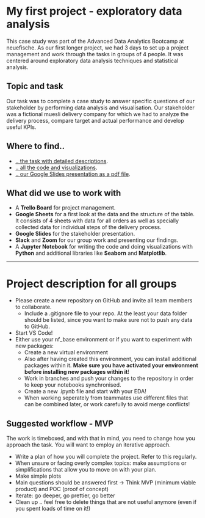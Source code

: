 # My first project - exploratory data analysis

This case study was part of the Advanced Data Analytics Bootcamp at neuefische. As our first longer project, we had 3 days to set up a project management and work through the tasks in groups of 4 people. It was centered around exploratory data analysis techniques and statistical analysis.

## Topic and task

Our task was to complete a case study to answer specific questions of our stakeholder by performing data analysis and visualisation. Our stakeholder was a fictional muesli delivery company for which we had to analyze the delivery process, compare target and actual performance and develop useful KPIs. 

## Where to find..
- [.. the task with detailed descriptions](Assignment.md).
- [.. all the code and visualizations](Muesli_Notebook.ipynb).
- [.. our Google Slides presentation as a pdf file](Google_slides_presentation-The_Muesli_Case.pdf).

## What did we use to work with
- A **Trello Board** for project management.
- **Google Sheets** for a first look at the data and the structure of the table. It consists of 4 sheets with data for all orders as well as specially collected data for individual steps of the delivery process.
- **Google Slides** for the stakeholder presentation.
- **Slack** and **Zoom** for our group work and presenting our findings.
- A **Jupyter Notebook** for writing the code and doing visualizations with **Python** and additional libraries like **Seaborn** and **Matplotlib**.

---
# Project description for all groups

- Please create a new repository on GitHub and invite all team members to collaborate.
  - Include a .gitignore file to your repo. At the least your data folder should be listed, since you want to make sure not to push any data to GitHub.
- Start VS Code!
- Either use your nf_base environment or if you want to experiment with new packages:
  - Create a new virtual environment
  - Also after having created this environment, you can install additional packages within it. **Make sure you have activated your environment before installing new packages within it**!
  - Work in branches and push your changes to the repository in order to keep your notebooks synchronised.
  - Create a new .ipynb file and start with your EDA!
  - When working seperately from teammates use different files that can be combined later, or work carefully to avoid merge conflicts!


## Suggested workflow - MVP
The work is timeboxed, and with that in mind, you need to change how you approach the task. You will want to employ an iterative approach. 

* Write a plan of how you will complete the project. Refer to this regularly.
* When unsure or facing overly complex topics: make assumptions or simplifications that allow you to move on with your plan.
* Make simple plots
* Main questions should be answered first -> Think MVP (minimum viable product) and POC (proof of concept) 
* Iterate: go deeper, go prettier, go better
* Clean up .. feel free to delete things that are not useful anymore (even if you spent loads of time on it!)
 